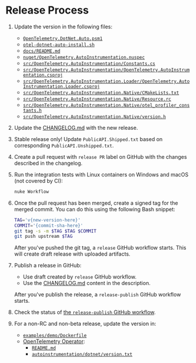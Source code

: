 # Release Process

1. Update the version in the following files:

   - [`OpenTelemetry.DotNet.Auto.psm1`](../OpenTelemetry.DotNet.Auto.psm1)
   - [`otel-dotnet-auto-install.sh`](../otel-dotnet-auto-install.sh)
   - [`docs/README.md`](./README.md)
   - [`nuget/OpenTelemetry.AutoInstrumentation.nuspec`](../nuget/OpenTelemetry.AutoInstrumentation.nuspec)
   - [`src/OpenTelemetry.AutoInstrumentation/Constants.cs`](../src/OpenTelemetry.AutoInstrumentation/Constants.cs)
   - [`src/OpenTelemetry.AutoInstrumentation/OpenTelemetry.AutoInstrumentation.csproj`](../src/OpenTelemetry.AutoInstrumentation/OpenTelemetry.AutoInstrumentation.csproj)
   - [`src/OpenTelemetry.AutoInstrumentation.Loader/OpenTelemetry.AutoInstrumentation.Loader.csproj`](../src/OpenTelemetry.AutoInstrumentation.Loader/OpenTelemetry.AutoInstrumentation.Loader.csproj)
   - [`src/OpenTelemetry.AutoInstrumentation.Native/CMakeLists.txt`](../src/OpenTelemetry.AutoInstrumentation.Native/CMakeLists.txt)
   - [`src/OpenTelemetry.AutoInstrumentation.Native/Resource.rc`](../src/OpenTelemetry.AutoInstrumentation.Native/Resource.rc)
   - [`src/OpenTelemetry.AutoInstrumentation.Native/otel_profiler_constants.h`](../src/OpenTelemetry.AutoInstrumentation.Native/otel_profiler_constants.h)
   - [`src/OpenTelemetry.AutoInstrumentation.Native/version.h`](../src/OpenTelemetry.AutoInstrumentation.Native/version.h)

1. Update the [CHANGELOG.md](../CHANGELOG.md) with the new release.

1. Stable release only! Update `PublicAPI.Shipped.txt` based on corresponding `PublicAPI.Unshipped.txt`.

1. Create a pull request with `release PR` label on GitHub
   with the changes described in the changelog.

1. Run the integration tests with Linux containers on Windows and macOS
   (not covered by CI):

   ```bash
   nuke Workflow
   ```

1. Once the pull request has been merged, create a signed tag for the merged commit.
   You can do this using the following Bash snippet:

   ```bash
   TAG='v{new-version-here}'
   COMMIT='{commit-sha-here}'
   git tag -s -m $TAG $TAG $COMMIT
   git push upstream $TAG
   ```

   After you've pushed the git tag, a `release` GitHub workflow starts.
   This will create draft release with uploaded artifacts.

1. Publish a release in GitHub:

   - Use draft created by `release` GitHub workflow.
   - Use the [CHANGELOG.md](../CHANGELOG.md) content in the description.

   After you've publish the release, a `release-publish` GitHub workflow starts.

1. Check the status of [the `release-publish` GitHub workflow](https://github.com/open-telemetry/opentelemetry-dotnet-instrumentation/actions/workflows/release-publish.yml).

1. For a non-RC and non-beta release, update the version in:

   - [`examples/demo/Dockerfile`](../examples/demo/Dockerfile)
   - [OpenTelemetry Operator](https://github.com/open-telemetry/opentelemetry-operator/blob/main/autoinstrumentation):
     - [`README.md`](https://github.com/open-telemetry/opentelemetry-operator/blob/main/README.md)
     - [`autoinstrumentation/dotnet/version.txt`](https://github.com/open-telemetry/opentelemetry-operator/blob/main/autoinstrumentation/dotnet/version.txt)
